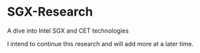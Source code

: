 # SGX-Research
A dive into Intel SGX and CET technologies

I intend to continue this research and will add more at a later time. 
